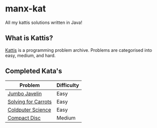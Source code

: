 # manx-kat
All my kattis solutions written in Java!

## What is Kattis?
[Kattis](https://open.kattis.com/) is a programming problem archive. Problems are categorised into easy, medium, and hard.

## Completed Kata's
|Problem            |Difficulty|
| ----------------- | -------- |
|[Jumbo Javelin](https://open.kattis.com/problems/jumbojavelin)     |Easy      |
|[Solving for Carrots](https://open.kattis.com/problems/carrots)    |Easy      |
|[Coldputer Science](https://open.kattis.com/problems/cold)         |Easy      |
|[Compact Disc](https://open.kattis.com/problems/cd)                |Medium    |
